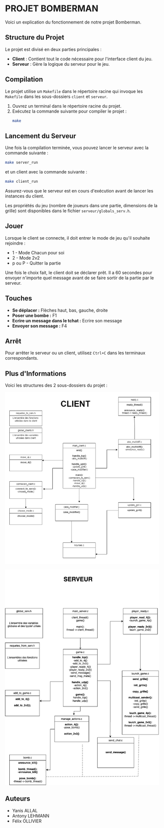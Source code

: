 
# PROJET BOMBERMAN

Voici un explication du fonctionnement de notre projet Bomberman.

## Structure du Projet

Le projet est divisé en deux parties principales :
- **Client** : Contient tout le code nécessaire pour l'interface client du jeu.
- **Serveur** : Gère la logique du serveur pour le jeu.


## Compilation

Le projet utilise un `Makefile` dans le répertoire racine qui invoque les `Makefile` dans les sous-dossiers `client` et `serveur`.

1. Ouvrez un terminal dans le répertoire racine du projet.
2. Exécutez la commande suivante pour compiler le projet :
   ```bash
   make
   ```

## Lancement du Serveur

Une fois la compilation terminée, vous pouvez lancer le serveur avec la commande suivante :

```bash
make server_run
```
et un client avec la commande suivante :
```bash
make client_run
```

Assurez-vous que le serveur est en cours d'exécution avant de lancer les instances du client.

Les propriétés du jeu (nombre de joueurs dans une partie, dimensions de la grille) sont disponibles dans le fichier `serveur/globals_serv.h`.

## Jouer

Lorsque le client se connecte, il doit entrer le mode de jeu qu'il souhaite rejoindre :
- 1 - Mode Chacun pour soi
- 2 - Mode 2v2
- p ou P - Quitter la partie

Une fois le choix fait, le client doit se déclarer prêt. Il a 60 secondes pour envoyer n'importe quel message avant de se faire sortir de la partie par le serveur.


## Touches
- **Se déplacer :** Flèches haut, bas, gauche, droite
- **Poser une bombe :** F1
- **Ecrire un message dans le tchat :** Ecrire son message
- **Envoyer son message :** F4


## Arrêt

Pour arrêter le serveur ou un client, utilisez `Ctrl+C` dans les terminaux correspondants.

## Plus d'Informations

Voici les structures des 2 sous-dossiers du projet :

![](architecture_client.png)

![](architecture_serveur.png)


## Auteurs
- Yanis ALLAL
- Antony LEHMANN
- Félix OLLIVIER